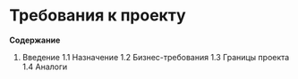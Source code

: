 # Требования к проекту
**Содержание**

1. Введение
1.1 Назначение
1.2 Бизнес-требования
1.3 Границы проекта
1.4 Аналоги
